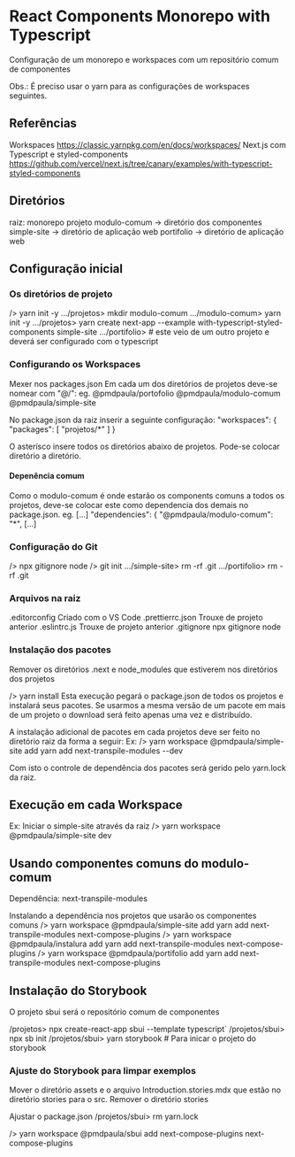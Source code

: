 # React Components Monorepo with Typescript
Configuração de um monorepo e workspaces com um repositório comum de componentes

Obs.: É preciso usar o yarn para as configurações de workspaces seguintes.

## Referências
Workspaces  https://classic.yarnpkg.com/en/docs/workspaces/
Next.js com Typescript e styled-components  https://github.com/vercel/next.js/tree/canary/examples/with-typescript-styled-components

## Diretórios
raiz: monorepo
  projeto
    modulo-comum  -> diretório dos componentes
    simple-site   -> diretório de aplicação web
    portifolio    -> diretório de aplicação web


## Configuração inicial
### Os diretórios de projeto
/> yarn init -y
.../projetos> mkdir modulo-comum
.../modulo-comum> yarn init -y
.../projetos> yarn create next-app --example with-typescript-styled-components simple-site
.../portifolio> # este veio de um outro projeto e deverá ser configurado com o typescript

### Configurando os Workspaces
Mexer nos packages.json
Em cada um dos diretórios de projetos deve-se nomear com "@<nomebase>/<nomeprojeto>":
eg. @pmdpaula/portofolio
    @pmdpaula/modulo-comum
    @pmdpaula/simple-site

No package.json da raiz inserir a seguinte configuração:
  "workspaces": {
    "packages": [
      "projetos/*"
    ]
  }

O asterísco insere todos os diretórios abaixo de projetos. Pode-se colocar diretório a diretório.

#### Depenência comum
Como o modulo-comum é onde estarão os components comuns a todos os projetos, deve-se colocar este como dependencia dos demais no package.json.
eg.
[...]
  "dependencies": {
    "@pmdpaula/modulo-comum": "*",
[...]

### Configuração do Git
/> npx gitignore node
/> git init
.../simple-site> rm -rf .git
.../portifolio> rm -rf .git

### Arquivos na raiz
.editorconfig         Criado com o VS Code
.prettierrc.json      Trouxe de projeto anterior
.eslintrc.js          Trouxe de projeto anterior
.gitignore            npx gitignore node

### Instalação dos pacotes
Remover os diretórios .next e node_modules que estiverem nos diretórios dos projetos

/> yarn install
Esta execução pegará o package.json de todos os projetos e instalará seus pacotes.
Se usarmos a mesma versão de um pacote em mais de um projeto o download será feito apenas uma vez e distribuído.

A instalação adicional de pacotes em cada projetos deve ser feito no diretório raiz da forma a seguir:
Ex:
/> yarn workspace @pmdpaula/simple-site add yarn add next-transpile-modules --dev

Com isto o controle de dependência dos pacotes será gerido pelo yarn.lock da raiz.

## Execução em cada Workspace
Ex: Iniciar o simple-site através da raiz
/> yarn workspace @pmdpaula/simple-site dev

## Usando componentes comuns do modulo-comum
Dependência: next-transpile-modules

Instalando a dependência nos projetos que usarão os componentes comuns
/> yarn workspace @pmdpaula/simple-site add yarn add next-transpile-modules next-compose-plugins
/> yarn workspace @pmdpaula/instalura add yarn add next-transpile-modules next-compose-plugins
/> yarn workspace @pmdpaula/portifolio add yarn add next-transpile-modules next-compose-plugins

## Instalação do Storybook
O projeto sbui será o repositório comum de componentes

/projetos> npx create-react-app sbui --template typescript`
/projetos/sbui> npx sb init
/projetos/sbui> yarn storybook # Para inicar o projeto do storybook

### Ajuste do Storybook para limpar exemplos
Mover o diretório assets e o arquivo Introduction.stories.mdx que estão no diretório stories para o src.
Remover o diretório stories

Ajustar o package.json
/projetos/sbui> rm yarn.lock

/> yarn workspace @pmdpaula/sbui add next-compose-plugins next-compose-plugins
